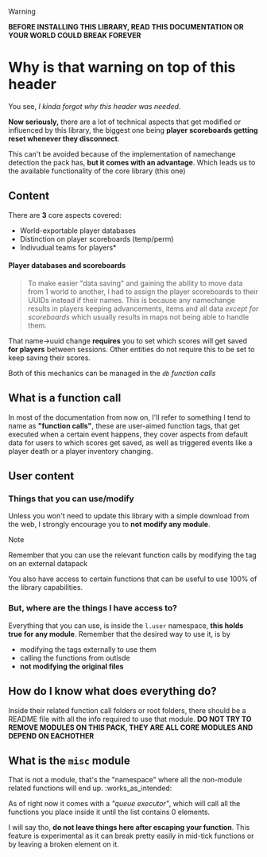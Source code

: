 > [!WARNING]
> **BEFORE INSTALLING THIS LIBRARY, READ THIS DOCUMENTATION OR YOUR WORLD COULD BREAK FOREVER**

# Why is that warning on top of this header
You see, _I kinda forgot why this header was needed_.

**Now seriously,** there are a lot of technical aspects that get modified or influenced by this library, the biggest one being **player scoreboards getting reset whenever they disconnect**.

This can't be avoided because of the implementation of namechange detection the pack has, **but it comes with an advantage**.
Which leads us to the available functionality of the core library (this one)

## Content

There are **3** core aspects covered:
- World-exportable player databases
- Distinction on player scoreboards (temp/perm)
- Indivudual teams for players*

#### Player databases and scoreboards
> To make easier "data saving" and gaining the ability to move data from 1 world to another, I had to assign the player scoreboards to their UUIDs instead if their names. This is because any namechange results in players keeping advancements, items and all data *except for scoreboards* which usually results in maps not being able to handle them.

That name->uuid change **requires** you to set which scores will get saved **for players** between sessions. Other entities do not require this to be set to keep saving their scores. 

Both of this mechanics can be managed in the _`db` function calls_

## What is a function call

In most of the documentation from now on, I'll refer to something I tend to name as **"function calls"**, these are user-aimed function tags, that get executed when a certain event happens, they cover aspects from default data for users to which scores get saved, as well as triggered events like a player death or a player inventory changing.

## User content
### Things that you can use/modify

Unless you won't need to update this library with a simple download from the web, I strongly encourage you to **not modify any module**. 
> [!NOTE] 
> Remember that you can use the relevant function calls by modifying the tag on an external datapack

You also have access to certain functions that can be useful to use 100% of the library capabilities.

### But, where are the things I have access to?

Everything that you can use, is inside the `l.user` namespace, **this holds true for any module**. Remember that the desired way to use it, is by 
- modifying the tags externally to use them
- calling the functions from outisde
- **not modifying the original files**

## How do I know what does everything do?

Inside their related function call folders or root folders, there should be a README file with all the info required to use that module. **DO NOT TRY TO REMOVE MODULES ON THIS PACK, THEY ARE ALL CORE MODULES AND DEPEND ON EACHOTHER**

## What is the `misc` module
That is not a module, that's the "namespace" where all the non-module related functions will end up. :works_as_intended:

As of right now it comes with a _"queue executor"_, which will call all the functions you place inside it until the list contains 0 elements. 

I will say tho, **do not leave things here after escaping your function**. This feature is experimental as it can break pretty easily in  mid-tick functions or by leaving a broken element on it.